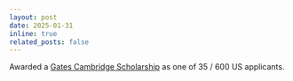 ```yaml
---
layout: post
date: 2025-01-31
inline: true
related_posts: false
---
```


Awarded a [Gates Cambridge Scholarship](../assets/pdf/gates_cambridge_offer.pdf) as one of 35 / 600 US applicants.
